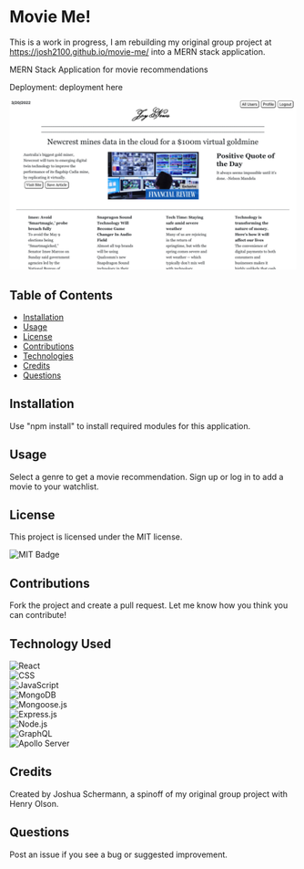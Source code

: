 # Movie Me!
This is a work in progress, I am rebuilding my original group project at https://josh2100.github.io/movie-me/ into a MERN stack application. 

MERN Stack Application for movie recommendations

Deployment: deployment here

![Movie Me Screenshot](./client/public/screenshot.png)

## Table of Contents

- [Installation](#installation)
- [Usage](#usage)
- [License](#license)
- [Contributions](#contributions)
- [Technologies](#technologies)
- [Credits](#credits)
- [Questions](#questions)

## Installation

Use "npm install" to install required modules for this application. 

## Usage

Select a genre to get a movie recommendation. Sign up or log in to add a movie to your watchlist. 

## License

This project is licensed under the MIT license.

![MIT Badge](https://img.shields.io/npm/l/f)

## Contributions

Fork the project and create a pull request. Let me know how you think you can contribute!

## Technology Used

![React](https://img.shields.io/badge/React-20232A?style=for-the-badge&logo=react&logoColor=61DAFB)  
![CSS](https://img.shields.io/badge/CSS3-1572B6?style=for-the-badge&logo=css3&logoColor=white)  
![JavaScript](https://img.shields.io/badge/JavaScript-323330?style=for-the-badge&logo=javascript&logoColor=F7DF1E)    
![MongoDB](https://img.shields.io/badge/MongoDB-4EA94B?style=for-the-badge&logo=mongodb&logoColor=white)  
![Mongoose.js](https://img.shields.io/badge/Mongoose.js-880000?style=for-the-badge)   
![Express.js](https://img.shields.io/badge/Express.js-404D59?style=for-the-badge&logo=express)  
![Node.js](https://img.shields.io/badge/Node.js-43853D?style=for-the-badge&logo=node.js&logoColor=white)  
![GraphQL](https://img.shields.io/badge/GraphQL-E4405F?style=for-the-badge&logo=graphql)  
![Apollo Server](https://img.shields.io/badge/Apollo%20Server-8B89CC?style=for-the-badge) 

## Credits

Created by Joshua Schermann, a spinoff of my original group project with Henry Olson.

## Questions

Post an issue if you see a bug or suggested improvement. 